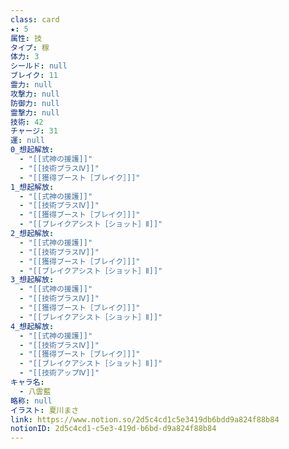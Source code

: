 ```yaml
---
class: card
★: 5
属性: 技
タイプ: 稼
体力: 3
シールド: null
ブレイク: 11
霊力: null
攻撃力: null
防御力: null
霊撃力: null
技術: 42
チャージ: 31
運: null
0_想起解放:
  - "[[式神の援護]]"
  - "[[技術プラスⅣ]]"
  - "[[獲得ブースト［ブレイク］]]"
1_想起解放:
  - "[[式神の援護]]"
  - "[[技術プラスⅣ]]"
  - "[[獲得ブースト［ブレイク］]]"
  - "[[ブレイクアシスト［ショット］Ⅱ]]"
2_想起解放:
  - "[[式神の援護]]"
  - "[[技術プラスⅣ]]"
  - "[[獲得ブースト［ブレイク］]]"
  - "[[ブレイクアシスト［ショット］Ⅱ]]"
3_想起解放:
  - "[[式神の援護]]"
  - "[[技術プラスⅣ]]"
  - "[[獲得ブースト［ブレイク］]]"
  - "[[ブレイクアシスト［ショット］Ⅱ]]"
4_想起解放:
  - "[[式神の援護]]"
  - "[[技術プラスⅣ]]"
  - "[[獲得ブースト［ブレイク］]]"
  - "[[ブレイクアシスト［ショット］Ⅱ]]"
  - "[[技術アップⅣ]]"
キャラ名:
  - 八雲藍
略称: null
イラスト: 夏川まさ
link: https://www.notion.so/2d5c4cd1c5e3419db6bdd9a824f88b84
notionID: 2d5c4cd1-c5e3-419d-b6bd-d9a824f88b84
---
```

